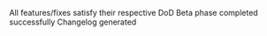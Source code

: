 <!--
SPDX-FileCopyrightText: 2023 Siemens AG

SPDX-License-Identifier: MIT
-->

All features/fixes satisfy their respective DoD
Beta phase completed successfully
Changelog generated
